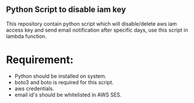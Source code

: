 ## Python Script to disable iam key

This repository contain python script which will disable/delete aws iam access key and send email notification after specific days, use this script in lambda function.


# Requirement:

- Python should be installed on system.
- boto3 and boto is required for this script.
- aws credentials.
- email id's should be whitelisted in AWS SES.
